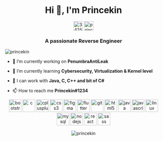 <h1 align="center">Hi 👋, I'm Princekin</h1>

<p align="center">
<a href="https://reverseengineering.stackexchange.com/users/34252/princekin" target="blank"><img align="center" src="https://cdn.sstatic.net/Sites/reverseengineering/Img/apple-touch-icon@2.png?v=5a6ef1bcd2c8" alt="34252" height="30" width="30" /></a>
<a href="https://www.youtube.com/channel/UCJ6KTuQSYr-YmSnTbaIVDpw" target="blank"><img align="center" src="https://cdn.iconscout.com/icon/free/png-256/youtube-85-226402.png" alt="princekin" height="30" width="30" /></a>
</p>

<h3 align="center">A passionate Reverse Engineer</h3>
<p align="left"><img src="https://komarev.com/ghpvc/?username=princekin" alt="princekin"/></p>

- 🔭 I’m currently working on **PenumbraAntiLeak**

- 🌱 I’m currently learning **Cybersecurity, Virtualization & Kernel level**

- 💬 I can work with **Java, C, C++ and bit of C#**

- 📫 How to reach me **Princekin#1234**

<p align="center"><img src="https://devicons.github.io/devicon/devicon.git/icons/bootstrap/bootstrap-plain.svg" alt="bootstrap" width="40" height="40"/> <img src="https://devicons.github.io/devicon/devicon.git/icons/c/c-original.svg" alt="c" width="40" height="40"/> <img src="https://devicons.github.io/devicon/devicon.git/icons/cplusplus/cplusplus-original.svg" alt="cplusplus" width="40" height="40"/> <img src="https://devicons.github.io/devicon/devicon.git/icons/css3/css3-original-wordmark.svg" alt="css3" width="40" height="40"/> <img src="https://www.vectorlogo.zone/logos/figma/figma-icon.svg" alt="figma" width="40" height="40"/> <img src="https://www.vectorlogo.zone/logos/flutterio/flutterio-icon.svg" alt="flutter" width="40" height="40"/> <img src="https://www.vectorlogo.zone/logos/git-scm/git-scm-icon.svg" alt="git" width="40" height="40"/> <img src="https://devicons.github.io/devicon/devicon.git/icons/html5/html5-original-wordmark.svg" alt="html5" width="40" height="40"/> <img src="https://devicons.github.io/devicon/devicon.git/icons/java/java-original-wordmark.svg" alt="java" width="40" height="40"/> <img src="https://devicons.github.io/devicon/devicon.git/icons/javascript/javascript-original.svg" alt="javascript" width="40" height="40"/> <img src="https://devicons.github.io/devicon/devicon.git/icons/linux/linux-original.svg" alt="linux" width="40" height="40"/> <img src="https://devicons.github.io/devicon/devicon.git/icons/mysql/mysql-original-wordmark.svg" alt="mysql" width="40" height="40"/> <img src="https://devicons.github.io/devicon/devicon.git/icons/nodejs/nodejs-original-wordmark.svg" alt="nodejs" width="40" height="40"/> <img src="https://devicons.github.io/devicon/devicon.git/icons/react/react-original-wordmark.svg" alt="react" width="40" height="40"/> <img src="https://devicons.github.io/devicon/devicon.git/icons/sass/sass-original.svg" alt="sass" width="40" height="40"/></p>

<p align="center"><img src="https://github-readme-stats.vercel.app/api?username=princekin&show_icons=true" alt=princekin /></p>
